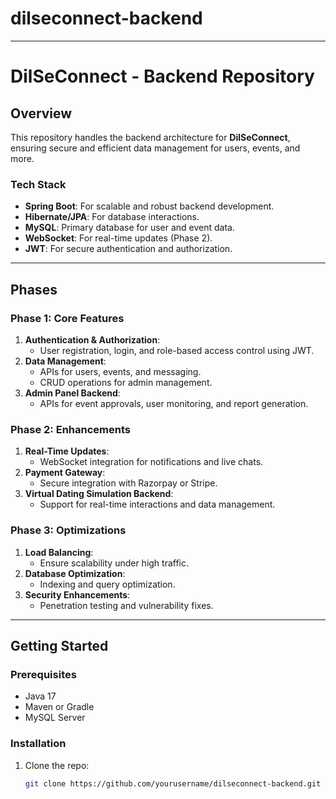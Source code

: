 ﻿# dilseconnect-backend

---


# DilSeConnect - Backend Repository

## Overview
This repository handles the backend architecture for **DilSeConnect**, ensuring secure and efficient data management for users, events, and more.

### Tech Stack
- **Spring Boot**: For scalable and robust backend development.
- **Hibernate/JPA**: For database interactions.
- **MySQL**: Primary database for user and event data.
- **WebSocket**: For real-time updates (Phase 2).
- **JWT**: For secure authentication and authorization.

---

## Phases

### **Phase 1: Core Features**
1. **Authentication & Authorization**:
   - User registration, login, and role-based access control using JWT.
2. **Data Management**:
   - APIs for users, events, and messaging.
   - CRUD operations for admin management.
3. **Admin Panel Backend**:
   - APIs for event approvals, user monitoring, and report generation.

### **Phase 2: Enhancements**
1. **Real-Time Updates**:
   - WebSocket integration for notifications and live chats.
2. **Payment Gateway**:
   - Secure integration with Razorpay or Stripe.
3. **Virtual Dating Simulation Backend**:
   - Support for real-time interactions and data management.

### **Phase 3: Optimizations**
1. **Load Balancing**:
   - Ensure scalability under high traffic.
2. **Database Optimization**:
   - Indexing and query optimization.
3. **Security Enhancements**:
   - Penetration testing and vulnerability fixes.

---

## Getting Started
### Prerequisites
- Java 17
- Maven or Gradle
- MySQL Server

### Installation
1. Clone the repo:
   ```bash
   git clone https://github.com/yourusername/dilseconnect-backend.git
